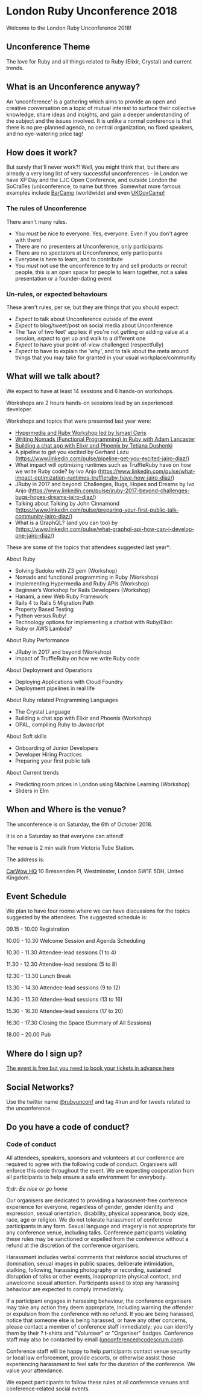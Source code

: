 # London Ruby Unconference 2018
Welcome to the London Ruby Unconference 2018!

## Unconference Theme
The love for Ruby and all things related to Ruby (Elixir, Crystal) and current trends.

## What is an Unconference anyway?
An 'unconference' is a gathering which aims to provide an open and creative conversation on a topic of mutual interest to surface their collective knowledge, share ideas and insights, and gain a deeper understanding of the subject and the issues involved. It is unlike a normal conference is that there is no pre-planned agenda, no central organization, no fixed speakers, and no eye-watering price tag!

## How does it work?
But surely that'll never work?! Well, you might think that, but there are already a very long list of very successful unconferences - in London we have XP Day and the LJC Open Conference, and outside London the SoCraTes (un)conference, to name but three. Somewhat more famous examples include [BarCamp](http://barcamp.org/w/page/402984/FrontPage) (worldwide) and even [UKGovCamp!](https://www.youtube.com/watch?v=kqThn6yeBJA)

### The rules of Unconference
There aren't many rules.
* You _must_ be nice to everyone. Yes, everyone. Even if you don't agree with them!
* There are no presenters at Unconference, only participants
* There are no spectators at Unconference, only participants
* Everyone is here to learn, and to contribute
* You _must_ not use the unconference to try and sell products or recruit people, this is an open space for people to learn together, not a sales presentation or a founder-dating event

### Un-rules, or expected behaviours
These aren't rules, per se, but they are things that you should expect:
* _Expect_ to talk about Unconference outside of the event
* _Expect_ to blog/tweet/post on social media about Unconference
* The 'law of two feet' applies: if you're not getting or adding value at a session, _expect_ to get up and walk to a different one
* _Expect_ to have your point-of-view challenged (respectfully)
* _Expect_ to have to explain the 'why', and to talk about the meta around things that you may take for granted in your usual workplace/community

## What will we talk about?
We expect to have at least 14 sessions and 6 hands-on workshops.

Workshops are 2 hours hands-on sessions lead by an experienced developer.

Workshops and topics that were presented last year were:

* [Hypermedia and Ruby Workshop led by Ismael Ceris](https://www.linkedin.com/pulse/hypermedia-ruby-workshop-led-ismael-ceris-london-2017-jairo-diaz/?lipi=urn%3Al)
* [Writing Nomads (Functional Programming) in Ruby with Adam Lancaster](https://www.linkedin.com/pulse/functional-programming-workshop-ruby-adam-lancaster-london-jairo-diaz/)
* [Building a chat app with Elixir and Phoenix by Tetiana Dushenki](http://www.linkedin.com/pulse/building-chat-app-elixir-phoenix-rubyunconf-jairo-diaz/)
* A pipeline to get you excited by Gerhard Lazu (https://www.linkedin.com/pulse/pipeline-get-you-excited-jairo-diaz/)
* What impact will optimizing runtimes such as TruffleRuby have on how we write Ruby code? by Ivo Anjo (https://www.linkedin.com/pulse/what-impact-optimization-runtimes-truffleruby-have-how-jairo-diaz/)
* JRuby in 2017 and beyond: Challenges, Bugs, Hopes and Dreams by Ivo Anjo (https://www.linkedin.com/pulse/jruby-2017-beyond-challenges-bugs-hopes-dreams-jairo-diaz/)
* Talking about Talking by John Cinnamond (https://www.linkedin.com/pulse/preparing-your-first-public-talk-community-jairo-diaz/)
* What is a GraphQL? (and you can too) by (https://www.linkedin.com/pulse/what-graphql-api-how-can-i-develop-one-jairo-diaz/)

These are some of the topics that attendees suggested last year*:

About Ruby

*  Solving Sudoku with Z3 gem (Workshop)
*  Nomads and functional programming in Ruby (Workshop)
*  Implementing Hypermedia and Ruby APIs (Workshop)
*  Beginner’s Workshop for Rails Developers (Workshop)
*  Hanami, a new Web Ruby Framework
*  Rails 4 to Rails 5 Migration Path
*  Property Based Testing
*  Python versus Ruby!
*  Technology options for implementing a chatbot with Ruby/Elixir.
*  Ruby or AWS Lambda?

About Ruby Performance

* JRuby in 2017 and beyond (Workshop)
* Impact of TruffleRuby on how we write Ruby code


About Deployment and Operations

* Deploying Applications with Cloud Foundry
* Deployment pipelines in real life

About Ruby related Programming Languages

* The Crystal Language
* Building a chat app with Elixir and Phoenix (Workshop)
* OPAL, compiling Ruby to Javascript

About Soft skills

* Onboarding of Junior Developers
* Developer Hiring Practices
* Preparing your first public talk

About Current trends

* Predicting room prices in London using Machine Learning (Workshop)
* Sliders in Elm


## When and Where is the venue?
The unconference is on Saturday, the 6th of October 2018.

It is on a Saturday so that everyone can attend!

The venue is 2 min walk from Victoria Tube Station.

The address is:

[CarWow HQ](https://goo.gl/maps/VtHyxLXKJF22) 10 Bressenden Pl, Westminster, London SW1E 5DH, United Kingdom.

## Event Schedule

We plan to have four rooms where we can have discussions for the topics suggested by the attendees.
The suggested schedule is:

09.15 - 10.00 Registration

10.00 - 10.30 Welcome Session and Agenda Scheduling

10.30 - 11.30 Attendee-lead sessions (1 to 4)

11.30 - 12.30 Attendee-lead sessions (5 to 8)

12.30 - 13.30 Lunch Break

13.30 - 14.30 Attendee-lead sessions (9 to 12)

14.30 - 15.30 Attendee-lead sessions (13 to 16)

15.30 - 16.30 Attendee-lead sessions (17 to 20)

16.30 - 17.30 Closing the Space (Summary of All Sessions)

18.00 - 20.00 Pub

## Where do I sign up?
[The event is free but you need to book your tickets in advance here](https://www.eventbrite.com/e/london-ruby-community-unconference-2018-tickets-47275277628?aff=github)

## Social Networks?

Use the twitter name [@rubyunconf](https://twitter.com/rubyunconf) and tag #lrun and  for tweets related to the unconference.

## Do you have a code of conduct?

### Code of conduct

All attendees, speakers, sponsors and volunteers at our conference are required to agree with the following code of conduct. Organisers will enforce this code throughout the event. We are expecting cooperation from all participants to help ensure a safe environment for everybody.

*tl;dr: Be nice or go home*

Our organisers are dedicated to providing a harassment-free conference experience for everyone, regardless of gender, gender identity and expression, sexual orientation, disability, physical appearance, body size, race, age or religion. We do not tolerate harassment of conference participants in any form. Sexual language and imagery is not appropriate for any conference venue, including talks. Conference participants violating these rules may be sanctioned or expelled from the conference without a refund at the discretion of the conference organisers.

Harassment includes verbal comments that reinforce social structures of domination, sexual images in public spaces, deliberate intimidation, stalking, following, harassing photography or recording, sustained disruption of talks or other events, inappropriate physical contact, and unwelcome sexual attention. Participants asked to stop any harassing behaviour are expected to comply immediately.

If a participant engages in harassing behaviour, the conference organisers may take any action they deem appropriate, including warning the offender or expulsion from the conference with no refund. If you are being harassed, notice that someone else is being harassed, or have any other concerns, please contact a member of conference staff immediately; you can identify them by their ? t-shirts and "Volunteer" or "Organiser" badges. Conference staff may also be contacted by email (unconference@codescrum.com).

Conference staff will be happy to help participants contact venue security or local law enforcement, provide escorts, or otherwise assist those experiencing harassment to feel safe for the duration of the conference. We value your attendance.

We expect participants to follow these rules at all conference venues and conference-related social events.
